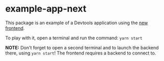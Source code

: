 # example-app-next

This package is an example of a Devtools application using the [new frontend](../../docs/frontend-system/index.md).

To play with it, open a terminal and run the command: `yarn start`

**NOTE:** Don't forget to open a second terminal and to launch the backend there, using `yarn start`! The frontend requires a backend to connect to.
